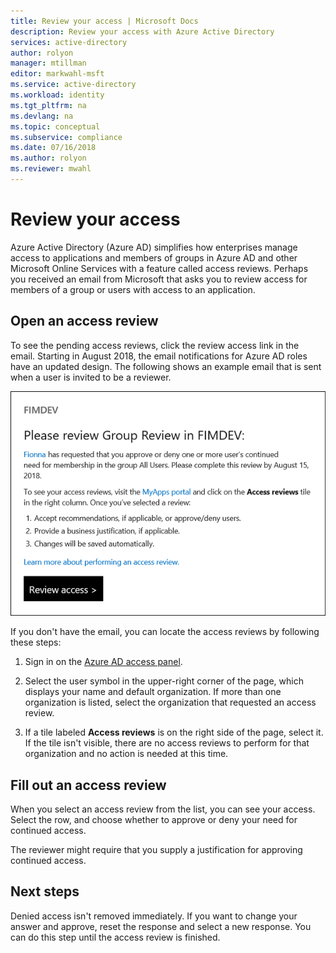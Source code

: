 ```yaml
---
title: Review your access | Microsoft Docs
description: Review your access with Azure Active Directory 
services: active-directory
author: rolyon
manager: mtillman
editor: markwahl-msft
ms.service: active-directory
ms.workload: identity
ms.tgt_pltfrm: na
ms.devlang: na
ms.topic: conceptual
ms.subservice: compliance
ms.date: 07/16/2018
ms.author: rolyon
ms.reviewer: mwahl
---
```


# Review your access

Azure Active Directory (Azure AD) simplifies how enterprises manage access to applications and members of groups in Azure AD and other Microsoft Online Services with a feature called access reviews. Perhaps you received an email from Microsoft that asks you to review access for members of a group or users with access to an application. 

## Open an access review

To see the pending access reviews, click the review access link in the email. Starting in August 2018, the email notifications for Azure AD roles have an updated design. The following shows an example email that is sent when a user is invited to be a reviewer.

![Review access email](./media/review-your-access/new-ar-email.png)

If you don't have the email, you can locate the access reviews by following these steps:

1. Sign in on the [Azure AD access panel](https://myapps.microsoft.com).

2. Select the user symbol in the upper-right corner of the page, which displays your name and default organization. If more than one organization is listed, select the organization that requested an access review.

3. If a tile labeled **Access reviews** is on the right side of the page, select it. If the tile isn't visible, there are no access reviews to perform for that organization and no action is needed at this time.

## Fill out an access review

When you select an access review from the list, you can see your access. Select the row, and choose whether to approve or deny your need for continued access.

The reviewer might require that you supply a justification for approving continued access.

## Next steps

Denied access isn't removed immediately. If you want to change your answer and approve, reset the response and select a new response. You can do this step until the access review is finished.







